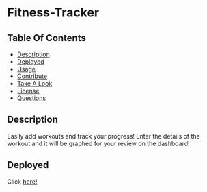 # Fitness-Tracker

## Table Of Contents

* [Description](#description)
* [Deployed](#deployed)
* [Usage](#usage)
* [Contribute](#contribute)
* [Take A Look](#take-a-look)
* [License](#license)
* [Questions](#questions)
## Description

Easily add workouts and track your progress! Enter the details of the workout and it will be graphed for your review on the dashboard!

## Deployed

Click [here!](https://fitness-trakerz.herokuapp.com/exercise?id=60e7bfeea7d2790015381b0d)

